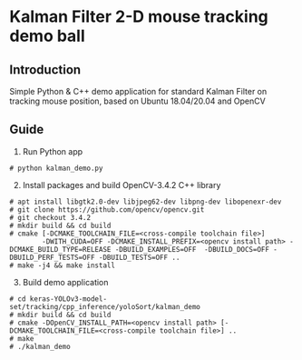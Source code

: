 # Kalman Filter 2-D mouse tracking demo ball

## Introduction

Simple Python & C++ demo application for standard Kalman Filter on tracking mouse position, based on Ubuntu 18.04/20.04 and OpenCV


## Guide

1. Run Python app
```
# python kalman_demo.py
```

2. Install packages and build OpenCV-3.4.2 C++ library

```
# apt install libgtk2.0-dev libjpeg62-dev libpng-dev libopenexr-dev
# git clone https://github.com/opencv/opencv.git
# git checkout 3.4.2
# mkdir build && cd build
# cmake [-DCMAKE_TOOLCHAIN_FILE=<cross-compile toolchain file>]
        -DWITH_CUDA=OFF -DCMAKE_INSTALL_PREFIX=<opencv install path> -DCMAKE_BUILD_TYPE=RELEASE -DBUILD_EXAMPLES=OFF  -DBUILD_DOCS=OFF -DBUILD_PERF_TESTS=OFF -DBUILD_TESTS=OFF ..
# make -j4 && make install
```

3. Build demo application

```
# cd keras-YOLOv3-model-set/tracking/cpp_inference/yoloSort/kalman_demo
# mkdir build && cd build
# cmake -DOpenCV_INSTALL_PATH=<opencv install path> [-DCMAKE_TOOLCHAIN_FILE=<cross-compile toolchain file>] ..
# make
# ./kalman_demo
```

